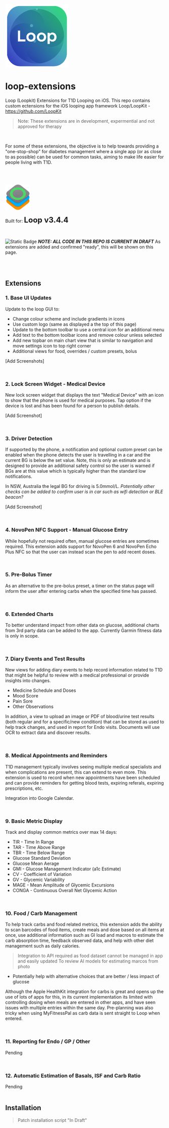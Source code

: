 <img src="docs/img/loop_custom_icon_1.png" width="200">

# loop-extensions

Loop (Loopkit) Extensions for T1D Looping on iOS.
This repo contains custom ectensions for the iOS looping app framework Loop/LoopKit - https://github.com/LoopKit

> Note: These extensions are in development, expermential and not approved for therapy

<br/>

For some of these extensions, the objective is to help towards providing a "one-stop-shop" for diabetes management where a single app (or as close to as possible) can be used for common tasks, aiming to make life easier for people living with T1D.

<br/><br/>

<img src="docs/img/loop_icon.png" width="80">

Built for: <b><font size="5">Loop v3.4.4 </font></b> 

<br/>

![Static Badge](https://img.shields.io/badge/Extension_Status-DRAFT-blue)
***NOTE: ALL CODE IN THIS REPO IS CURRENT IN DRAFT***
As extensions are added and confirmed "ready", this will be shown on this page.

<br/><br/>

## Extensions

### 1. Base UI Updates

Update to the loop GUI to:

 - Change colour scheme and include gradients in icons
 - Use custom logo (same as displayed a the top of this page)
 - Update to the bottom toolbar to use a central icon for an additional menu
 - Add text to the bottom toolbar icons and remove colour unless selected
 - Add new topbar on main chart view that is similar to navigation and move settings icon to top right corner
 - Additional views for food, overrides / custom presets, bolus

[Add Screenshots]

<br/>

### 2. Lock Screen Widget - Medical Device

New lock screen widget that displays the text "Medical Device" with an icon to show that the phone is used for medical purposes.
Tap option if the device is lost and has been found for a person to publish details.

[Add Screenshot]

<br/>

### 3. Driver Detection

If supported by the phone, a notification and optional custom preset can be enabled when the phone detects the user is travelling in a car and the current BG is below the set value.
Note, this is only an estimate and is designed to provide an additional safety control so the user is warned if BGs are at this value which is typically higher than the standard low notifications.

In NSW, Australia the legal BG for driving is 5.0mmol/L.
<i>Potentially other checks can be added to confirm user is in car such as wifi detection or BLE beacon?</i>

[Add Screenshot]

<br/>

### 4. NovoPen NFC Support - Manual Glucose Entry

While hopefully not required often, manual glucose entries are sometimes required.
This extension adds support for NovoPen 6 and NovoPen Echo Plus NFC so that the user can instead scan the pen to add recent doses.

<br/>

### 5. Pre-Bolus Timer

As an alternative to the pre-bolus preset, a timer on the status page will inform the user after entering carbs when the specified time has passed.

<br/>

### 6. Extended Charts

To better understand impact from other data on glucose, additional charts from 3rd party data can be added to the app.
Currently Garmin fitness data is only in scope.

<br/>

### 7. Diary Events and Test Results

New views for adding diary events to help record information related to T1D that might be helpful to review with a medical professional or provide insights into changes.
 - Medicine Schedule and Doses
 - Mood Score
 - Pain Sore
 - Other Observations

In addition, a view to upload an image or PDF of blood/urine test results (both regular and for a specific/new condition) that can be stored as used to help track changes, and used in report for Endo visits.
Documents will use OCR to extract data and discover results.

<br/>

### 8. Medical Appointments and Reminders

T1D management typically involves seeing multiple medical specialists and when complications are present, this can extend to even more.
This extension is used to record when new appointments have been scheduled and can provide reminders for getting blood tests, expiring referals, expiring prescriptions, etc.

Integration into Google Calendar.

<br/>


### 9. Basic Metric Display

Track and display common metrics over max 14 days:

 - TIR - Time In Range
 - TAR - Time Above Range
 - TBR - Time Below Range
 - Glucose Standard Deviation
 - Glucose Mean Aerage
 - GMI - Glucose Management Indicator (a1c Estimate)
 - CV - Coefficient of Variation
 - GV - Glycemic Variability
 - MAGE - Mean Amplitude of Glycemic Excursions
 - CONGA - Continuous Overall Net Glycemic Action

<br/>

### 10. Food / Carb Management

To help track carbs and food related metrics, this extension adds the ability to scan barcodes of food items, create meals and dose based on all items at once, use additional information such as GI load and macros to estimate the carb absorption time, feedback observed data, and help with other diet management such as daily calories.

> Integration to API required as food dataset cannot be managed in app and easily updated
> To review AI models for estimating marcos from photo

 - Potentially help with alternative choices that are better / less impact of glucose

 Although the Apple HealthKit integration for carbs is great and opens up the use of lots of apps for this, in its current implementation its limited with controlling dosing when meals are entered in other apps, and have seen issues with multiple entries within the same day.
 Pre-planning was also tricky when using MyFitnessPal as carb data is sent straight to Loop when entered.

<br/>

### 11. Reporting for Endo / GP / Other

Pending

<br/>

### 12. Automatic Estimation of Basals, ISF and Carb Ratio

Pending
<br/><br/>

## Installation

> Patch installation script "In Draft"

